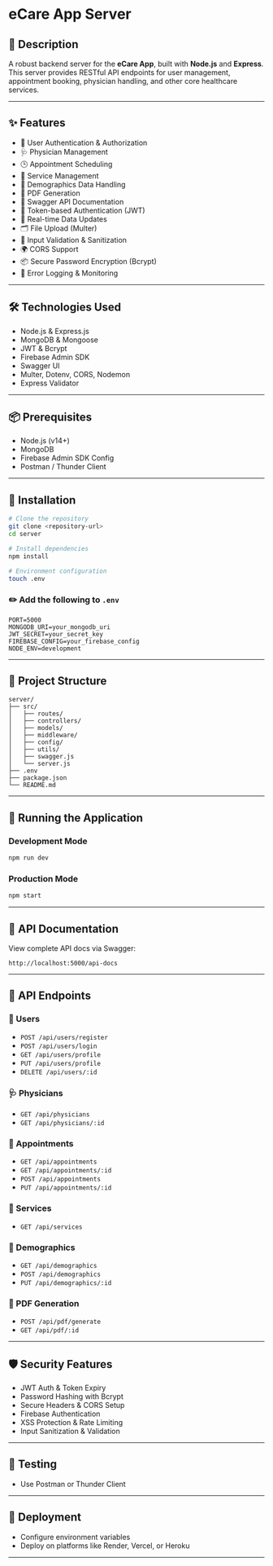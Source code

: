 
# eCare App Server

## 🚀 Description
A robust backend server for the **eCare App**, built with **Node.js** and **Express**. This server provides RESTful API endpoints for user management, appointment booking, physician handling, and other core healthcare services.

---

## ✨ Features
- 🔐 User Authentication & Authorization
- 🩺 Physician Management
- 🕒 Appointment Scheduling
- 🧾 Service Management
- 🧬 Demographics Data Handling
- 📄 PDF Generation
- 📘 Swagger API Documentation
- 🔑 Token-based Authentication (JWT)
- 🔁 Real-time Data Updates
- 🗂️ File Upload (Multer)
- 🧼 Input Validation & Sanitization
- 🌍 CORS Support
- 📦 Secure Password Encryption (Bcrypt)
- 🧠 Error Logging & Monitoring

---

## 🛠️ Technologies Used
- Node.js & Express.js
- MongoDB & Mongoose
- JWT & Bcrypt
- Firebase Admin SDK
- Swagger UI
- Multer, Dotenv, CORS, Nodemon
- Express Validator

---

## 📦 Prerequisites
- Node.js (v14+)
- MongoDB
- Firebase Admin SDK Config
- Postman / Thunder Client

---

## 🔧 Installation

```bash
# Clone the repository
git clone <repository-url>
cd server

# Install dependencies
npm install

# Environment configuration
touch .env
```

### ✏️ Add the following to `.env`

```env
PORT=5000
MONGODB_URI=your_mongodb_uri
JWT_SECRET=your_secret_key
FIREBASE_CONFIG=your_firebase_config
NODE_ENV=development
```

---

## 📁 Project Structure

```
server/
├── src/
│   ├── routes/
│   ├── controllers/
│   ├── models/
│   ├── middleware/
│   ├── config/
│   ├── utils/
│   ├── swagger.js
│   └── server.js
├── .env
├── package.json
└── README.md
```

---

## 🚀 Running the Application

### Development Mode
```bash
npm run dev
```

### Production Mode
```bash
npm start
```

---

## 📘 API Documentation
View complete API docs via Swagger:
```
http://localhost:5000/api-docs
```

---

## 📌 API Endpoints

### 👤 Users
- `POST /api/users/register`
- `POST /api/users/login`
- `GET /api/users/profile`
- `PUT /api/users/profile`
- `DELETE /api/users/:id`

### 🩺 Physicians
- `GET /api/physicians`
- `GET /api/physicians/:id`

### 📅 Appointments
- `GET /api/appointments`
- `GET /api/appointments/:id`
- `POST /api/appointments`
- `PUT /api/appointments/:id`

### 🧾 Services
- `GET /api/services`

### 🧬 Demographics
- `GET /api/demographics`
- `POST /api/demographics`
- `PUT /api/demographics/:id`

### 📄 PDF Generation
- `POST /api/pdf/generate`
- `GET /api/pdf/:id`

---

## 🛡️ Security Features
- JWT Auth & Token Expiry
- Password Hashing with Bcrypt
- Secure Headers & CORS Setup
- Firebase Authentication
- XSS Protection & Rate Limiting
- Input Sanitization & Validation

---

## 🧪 Testing
- Use Postman or Thunder Client

---

## 🚀 Deployment
- Configure environment variables
- Deploy on platforms like Render, Vercel, or Heroku

---

